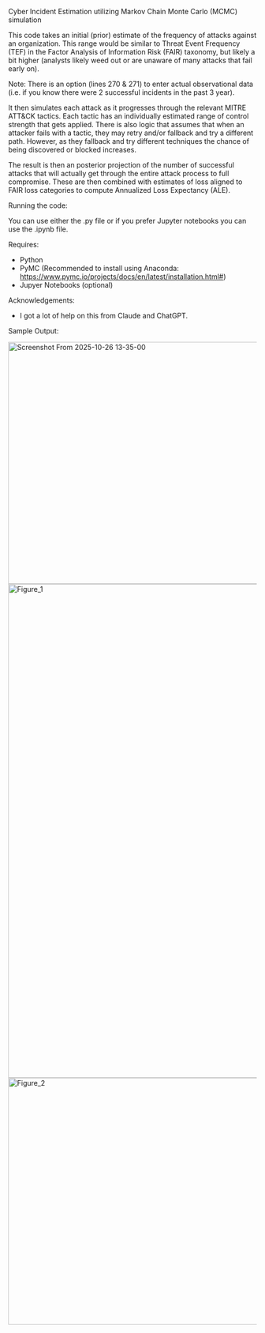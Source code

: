 Cyber Incident Estimation utilizing Markov Chain Monte Carlo (MCMC) simulation

This code takes an initial (prior) estimate of the frequency of attacks against an organization. This range would be similar to Threat Event Frequency (TEF) in the Factor Analysis of Information Risk (FAIR) taxonomy, but likely a bit higher (analysts likely weed out or are unaware of many attacks that fail early on).

Note: There is an option (lines 270 & 271) to enter actual observational data (i.e. if you know there were 2 successful incidents in the past 3 year).

It then simulates each attack as it progresses through the relevant MITRE ATT&CK tactics. Each tactic has an individually estimated range of control strength that gets applied. There is also logic that assumes that when an attacker fails with a tactic, they may retry and/or fallback and try a different path. However, as they fallback and try different techniques the chance of being discovered or blocked increases.

The result is then an posterior projection of the number of successful attacks that will actually get through the entire attack process to full compromise. These are then combined with estimates of loss aligned to FAIR loss categories to compute Annualized Loss Expectancy (ALE).

Running the code:

You can use either the .py file or if you prefer Jupyter notebooks you can use the .ipynb file.

Requires:
- Python
- PyMC (Recommended to install using Anaconda: https://www.pymc.io/projects/docs/en/latest/installation.html#)
- Jupyer Notebooks (optional)

Acknowledgements:
- I got a lot of help on this from Claude and ChatGPT.

Sample Output:

<img width="1084" height="490" alt="Screenshot From 2025-10-26 13-35-00" src="https://github.com/user-attachments/assets/821de248-64b1-4956-aa6e-ee9abea5e3b3" />

<img width="1500" height="1000" alt="Figure_1" src="https://github.com/user-attachments/assets/cc62637e-16df-4d4f-8a45-715281681cc1" />

<img width="800" height="500" alt="Figure_2" src="https://github.com/user-attachments/assets/d70c75fe-79b2-49e6-9169-a303be566dc2" />
